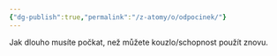 ```yaml
---
{"dg-publish":true,"permalink":"/z-atomy/o/odpocinek/"}
---
```


Jak dlouho musíte počkat, než můžete kouzlo/schopnost použít znovu.